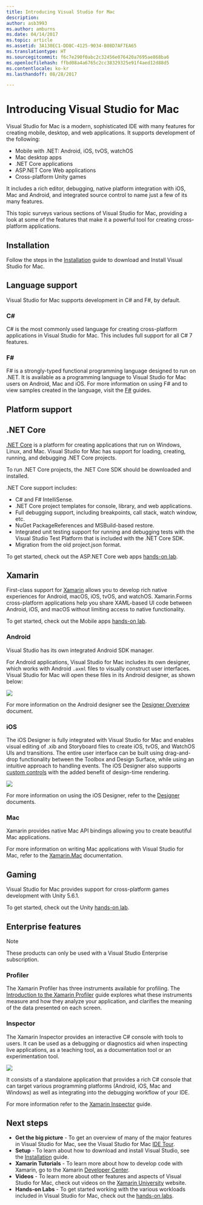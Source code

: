 ```yaml
---
title: Introducing Visual Studio for Mac
description: 
author: asb3993
ms.author: amburns
ms.date: 04/14/2017
ms.topic: article
ms.assetid: 3A130EC1-DD8C-4125-9034-B08D7AF7EA65
ms.translationtype: HT
ms.sourcegitcommit: f6c7e290f0abc2c32456e076420a7695ae868ba6
ms.openlocfilehash: ffbd08a4a6765c2cc38329325e91f4aed12d88d5
ms.contentlocale: ko-kr
ms.lasthandoff: 08/28/2017

---
```


# <a name="introducing-visual-studio-for-mac"></a>Introducing Visual Studio for Mac

Visual Studio for Mac is a modern, sophisticated IDE with many features for creating mobile, desktop, and web applications. It supports development of the following:

* Mobile with .NET: Android, iOS, tvOS, watchOS
* Mac desktop apps
* .NET Core applications
* ASP.NET Core Web applications
* Cross-platform Unity games

It includes a rich editor, debugging, native platform integration with iOS, Mac and Android, and integrated source control to name just a few of its many features.

This topic surveys various sections of Visual Studio for Mac, providing a look at some of the features that make it a powerful tool for creating cross-platform applications.

## <a name="installation"></a>Installation

Follow the steps in the [Installation](~/installation.md) guide to download and Install Visual Studio for Mac.

## <a name="language-support"></a>Language support

Visual Studio for Mac supports development in C# and F#, by default.

### <a name="c"></a>C#

C# is the most commonly used language for creating cross-platform applications in Visual Studio for Mac. This includes full support for all C# 7 features.

### <a name="f"></a>F#

F# is a strongly-typed functional programming language designed to run on .NET. It is available as a programming language to Visual Studio for Mac users on Android, Mac and iOS. For more information on using F# and to view samples created in the language, visit the [F#](https://developer.xamarin.com/guides/cross-platform/fsharp/) guides.

## <a name="platform-support"></a>Platform support

## <a name="net-core"></a>.NET Core

[.NET Core](https://www.microsoft.com/net/core#macos) is a platform for creating applications that run on Windows, Linux, and Mac. Visual Studio for Mac has support for loading, creating, running, and debugging .NET Core projects.

To run .NET Core projects, the .NET Core SDK should be downloaded and installed.

.NET Core support includes:

* C# and F# IntelliSense.
* .NET Core project templates for console, library, and web applications.
* Full debugging support, including breakpoints, call stack, watch window, etc.
* NuGet PackageReferences and MSBuild-based restore.
* Integrated unit testing support for running and debugging tests with the Visual Studio Test Platform that is included with the  .NET Core SDK.
* Migration from the old project.json format.

To get started, check out the ASP.NET Core web apps [hands-on lab](https://github.com/Microsoft/vs4mac-labs/tree/master/Web/Getting-Started).

## <a name="xamarin"></a>Xamarin

First-class support for [Xamarin](https://developer.xamarin.com/) allows you to develop rich native experiences for Android, macOS, iOS, tvOS, and watchOS. Xamarin.Forms cross-platform applications help you share XAML-based UI code between Android, iOS, and macOS without limiting access to native functionality.

To get started, check out the Mobile apps [hands-on lab](https://github.com/Microsoft/vs4mac-labs/tree/master/Mobile/Getting-Started).

### <a name="android"></a>Android

Visual Studio has its own integrated Android SDK manager.

For Android applications, Visual Studio for Mac includes its own designer, which works with Android `.axml` files to visually construct user interfaces. Visual Studio for Mac will open these files in its Android designer, as shown below:

![](media/intro-image31.png)

For more information on the Android designer see the [Designer Overview](https://developer.xamarin.com/Android/Guides/User_Interface/Designer_Overview) document.

### <a name="ios"></a>iOS

The iOS Designer is fully integrated with Visual Studio for Mac and enables visual editing of .xib and Storyboard files to create iOS, tvOS, and WatchOS UIs and transitions. The entire user interface can be built using drag-and-drop functionality between the Toolbox and Design Surface, while using an intuitive approach to handling events. The iOS Designer also supports [custom controls](https://developer.xamarin.com/guides/ios/user_interface/designer/ios_designable_controls_overview/) with the added benefit of design-time rendering.

![](media/intro-image30.png)

For more information on using the iOS Designer, refer to the [Designer](https://developer.xamarin.com/guides/ios/user_interface/designer) documents.

### <a name="mac"></a>Mac

Xamarin provides native Mac API bindings allowing you to create beautiful Mac applications.

For more information on writing Mac applications with Visual Studio for Mac, refer to the [Xamarin.Mac](https://developer.xamarin.com/guides/#mac) documentation.

## <a name="gaming"></a>Gaming

Visual Studio for Mac provides support for cross-platform games development with Unity 5.6.1.

To get started, check out the Unity [hands-on lab](https://github.com/Microsoft/vs4mac-labs/tree/master/Unity/Getting-Started).

## <a name="enterprise-features"></a>Enterprise features

> [!Note]
> These products can only be used with a Visual Studio Enterprise subscription.

### <a name="profiler"></a>Profiler

The Xamarin Profiler has three instruments available for profiling. The [Introduction to the Xamarin Profiler](https://developer.xamarin.com/guides/cross-platform/deployment,_testing,_and_metrics/xamarin-profiler/) guide explores what these instruments measure and how they analyze your application, and clarifies the meaning of the data presented on each screen.

### <a name="inspector"></a>Inspector

The Xamarin Inspector provides an interactive C# console with tools to users. It can be used as a debugging or diagnostics aid when inspecting live applications, as a teaching tool, as a documentation tool or an experimentation tool.

![](media/intro-inspector.png)

It consists of a standalone application that provides a rich C# console that can target various programming platforms (Android, iOS, Mac and Windows) as well as integrating into the debugging workflow of your IDE.

For more information refer to the [Xamarin Inspector](https://developer.xamarin.com/guides/cross-platform/inspector/) guide.

## <a name="next-steps"></a>Next steps

* **Get the big picture** - To get an overview of many of the major features in Visual Studio for Mac, see the Visual Studio for Mac [IDE Tour](~/ide-tour.md).
* **Setup** - To learn about how to download and install Visual Studio, see the [Installation](~/installation.md) guide.
* **Xamarin Tutorials** - To learn more about how to develop code with Xamarin, go to the Xamarin [Developer Center](https://developer.xamarin.com).
* **Videos** - To learn more about other features and aspects of Visual Studio for Mac, check out videos on the [Xamarin University](https://university.xamarin.com) website.
* **Hands-on Labs** - To get started working with the various workloads included in Visual Studio for Mac, check out the [hands-on labs](https://github.com/Microsoft/vs4mac-labs).
